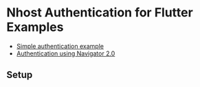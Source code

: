 # Nhost Authentication for Flutter Examples

* [Simple authentication example](https://github.com/nhost/nhost-flutter-auth/example/lib/simple_auth_example.dart)
* [Authentication using Navigator 2.0](https://github.com/nhost/nhost-flutter-auth/example/lib/navigator_2_example.dart)

## Setup

